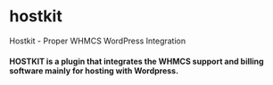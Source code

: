 # hostkit
Hostkit - Proper WHMCS WordPress Integration

#### HOSTKIT is a plugin that integrates the WHMCS support and billing software mainly for hosting with Wordpress.
